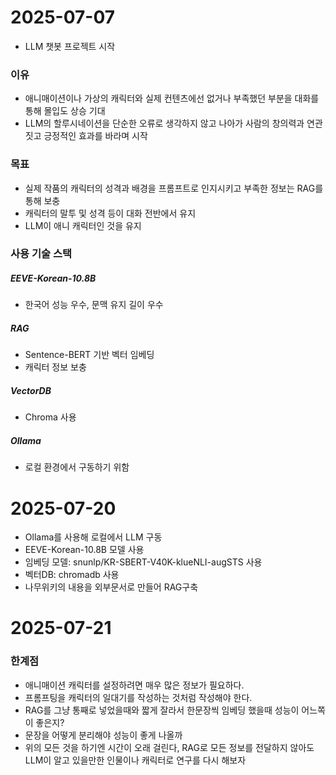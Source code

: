 # 2025-07-07
- LLM 챗봇 프로젝트 시작
### 이유
- 애니매이션이나 가상의 캐릭터와 실제 컨텐츠에선 없거나 부족했던 부분을 대화를 통해 몰입도 상승 기대
- LLM의 할루시네이션을 단순한 오류로 생각하지 않고 나아가 사람의 창의력과 연관짓고 긍정적인 효과를 바라며 시작
### 목표
- 실제 작품의 캐릭터의 성격과 배경을 프롬프트로 인지시키고 부족한 정보는 RAG를 통해 보충
- 캐릭터의 말투 및 성격 등이 대화 전반에서 유지
- LLM이 애니 캐릭터인 것을 유지
### 사용 기술 스택
##### EEVE-Korean-10.8B
- 한국어 성능 우수, 문맥 유지 길이 우수
##### RAG
- Sentence-BERT 기반 벡터 임베딩
- 캐릭터 정보 보충
##### VectorDB
- Chroma 사용
##### Ollama
- 로컬 환경에서 구동하기 위함

# 2025-07-20
- Ollama를 사용해 로컬에서 LLM 구동
- EEVE-Korean-10.8B 모델 사용
- 임베딩 모델: snunlp/KR-SBERT-V40K-klueNLI-augSTS 사용
- 벡터DB: chromadb 사용
- 나무위키의 내용을 외부문서로 만들어 RAG구축

# 2025-07-21
### 한계점
- 애니매이션 캐릭터를 설정하려면 매우 많은 정보가 필요하다.
- 프롬프팅을 캐릭터의 일대기를 작성하는 것처럼 작성해야 한다.
- RAG를 그냥 통째로 넣었을때와 짧게 잘라서 한문장씩 임베딩 했을때 성능이 어느쪽이 좋은지?
- 문장을 어떻게 분리해야 성능이 좋게 나올까
- 위의 모든 것을 하기엔 시간이 오래 걸린다, RAG로 모든 정보를 전달하지 않아도 LLM이 알고 있을만한 인물이나 캐릭터로 연구를 다시 해보자